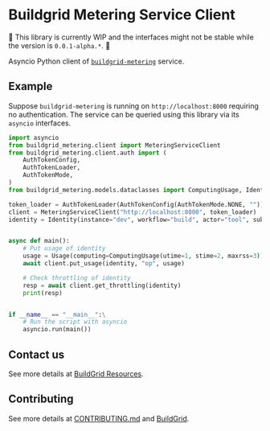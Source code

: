 # Buildgrid Metering Service Client

🚧 This library is currently WIP and the interfaces might not be stable while the version is `0.0.1-alpha.*`. 🚧

Asyncio Python client of [`buildgrid-metering`](https://gitlab.com/BuildGrid/buildgrid-metering) service.

## Example

Suppose `buildgrid-metering` is running on `http://localhost:8000` requiring no authentication.
The service can be queried using this library via its `asyncio` interfaces.

```python
import asyncio
from buildgrid_metering.client import MeteringServiceClient
from buildgrid_metering.client.auth import (
    AuthTokenConfig,
    AuthTokenLoader,
    AuthTokenMode,
)
from buildgrid_metering.models.dataclasses import ComputingUsage, Identity, Usage

token_loader = AuthTokenLoader(AuthTokenConfig(AuthTokenMode.NONE, ""))
client = MeteringServiceClient("http://localhost:8000", token_loader)
identity = Identity(instance="dev", workflow="build", actor="tool", subject="username")


async def main():
    # Put usage of identity
    usage = Usage(computing=ComputingUsage(utime=1, stime=2, maxrss=3))
    await client.put_usage(identity, "op", usage)

    # Check throttling of identity
    resp = await client.get_throttling(identity)
    print(resp)


if __name__ == "__main__":\
    # Run the script with asyncio
    asyncio.run(main())

```

## Contact us

See more details at [BuildGrid Resources](https://buildgrid.build/user/about.html#resources).

## Contributing

See more details at [CONTRIBUTING.md](./CONTRIBUTING.md) and [BuildGrid](https://buildgrid.build/developer/contributing.html).
